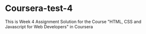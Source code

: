 # Coursera-test-4

This is Week 4 Assignment Solution for the Course "HTML, CSS  and Javascript for Web Developers" in Coursera

